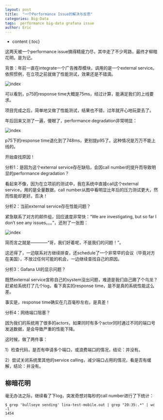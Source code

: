 ```yaml
---
layout: post
title:  "一个Performance Issue的解决与反思"
categories: Big-Data
tags:  performance big-data grafana issue
author: Eric
---
```


* content
{:toc}

这两天被一个performance issue搞得精疲力尽，其中走了不少弯路，最终才柳暗花明，是为记。

背景：年前一直在integrate一个广告推荐模块，调用的是一个external service。依照惯例，在立项之前就做了性能测试，效果还是不错滴。

![index](http://static.zybuluo.com/comeon0r/dulolwh47ytb1tre05ie9joj/image001.png)

可以看到，p75的response time大概是75ms，经过计算，能满足我们的上线要求。

项目完成之后，简单地又做了性能测试，结果也不错，过年就开心地玩耍去了。

年后回来又测了一遍，傻眼了，performance degradation非常明显：

![index](http://static.zybuluo.com/comeon0r/m1diqob5o7c5lx6m0barzcgx/image006.png)

p75下的response time退化到了748ms，更别提p95了。这种情况是万万不能上线的。

开始查找原因！

分析1：是因为这个external service存在缺陷，会因call number的提升而导致明显的performance degradation？

看起来不像，因为在立项前的测试中，我在系统中直接call这个external service，用的是全量数据，call number从图中看明显比年后的压力测试更大，然而性能却更好。否决！

分析2：当前external service存在性能问题？

紧急联系了对方的邮件组，回应速度非常快：“We are investigating, but so far I don’t see any issues。。。”，还附了一张图：

![index](http://static.zybuluo.com/comeon0r/ckx6vth6xdx67ntdxaj2vxat/image005.png)

简而言之就是————“哥，我们好着呢，不是我们的问题！”。

这还得了，一边联系对方继续排查，还schedule了一个非常早的会议（毕竟对方在美国），不放过任何可能的机会，一边继续查找自己的原因。

分析3：Gafana UI的显示问题？

既然external service宣称自己的system没出问题，难道是我们自己踢了个乌龙？赶紧给系统打了几个log，看下真实的response time，是不是真的系统性能这么差。

事实是，response time确实在几百毫秒左右，是真差！

分析4：网络端口阻塞？

因为我们的系统用了很多的actors，如果同时有多个actor同时通过不同的端口号发送数据，是会导致严重的性能下降。

这时候，做了两件事：

1）检查代码，是否有申请多个端口，或浪费端口的情况，结论：并没有。

2）尝试关闭系统里其他的service calling，减少端口占用的情况，看是否有缓解，结论：并没有。

## 柳暗花明

毫无办法之际，继续看了下log，突发奇想对每秒的call number进行了下统计：

```
$ grep 'bullseye sending' lina-test-mobile.out | grep "20:35:.*" | wc -l
1454
```

